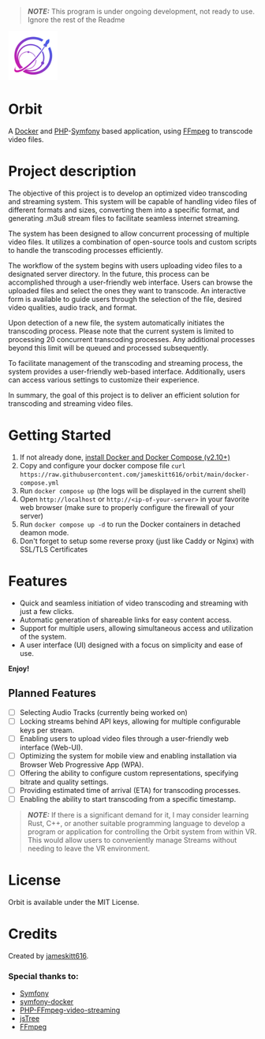 > **_NOTE:_** This program is under ongoing development, not ready to use. Ignore the rest of the Readme

<img src="./assets/images/OrbitLogo_500.png" alt="Orbit" width="100"/>

# Orbit

A [Docker](https://www.docker.com/) and [PHP](https://www.php.net/)-[Symfony](https://symfony.com) based application, using [FFmpeg](https://ffmpeg.org/) to transcode video files.

# Project description
The objective of this project is to develop an optimized video transcoding and streaming system. This system will be capable of handling video files of different formats and sizes, converting them into a specific format, and generating .m3u8 stream files to facilitate seamless internet streaming.

The system has been designed to allow concurrent processing of multiple video files. It utilizes a combination of open-source tools and custom scripts to handle the transcoding processes efficiently.

The workflow of the system begins with users uploading video files to a designated server directory. In the future, this process can be accomplished through a user-friendly web interface. Users can browse the uploaded files and select the ones they want to transcode. An interactive form is available to guide users through the selection of the file, desired video qualities, audio track, and format.

Upon detection of a new file, the system automatically initiates the transcoding process. Please note that the current system is limited to processing 20 concurrent transcoding processes. Any additional processes beyond this limit will be queued and processed subsequently.

To facilitate management of the transcoding and streaming process, the system provides a user-friendly web-based interface. Additionally, users can access various settings to customize their experience.

In summary, the goal of this project is to deliver an efficient solution for transcoding and streaming video files.

# Getting Started

1. If not already done, [install Docker and Docker Compose (v2.10+)](https://docs.docker.com/engine/install/)
2. Copy and configure your docker compose file `curl https://raw.githubusercontent.com/jameskitt616/orbit/main/docker-compose.yml`
3. Run `docker compose up` (the logs will be displayed in the current shell)
4. Open `http://localhost` or `http://<ip-of-your-server>` in your favorite web browser (make sure to properly configure the firewall of your server)
5. Run `docker compose up -d` to run the Docker containers in detached deamon mode.
6. Don't forget to setup some reverse proxy (just like Caddy or Nginx) with SSL/TLS Certificates

# Features

* Quick and seamless initiation of video transcoding and streaming with just a few clicks.
* Automatic generation of shareable links for easy content access.
* Support for multiple users, allowing simultaneous access and utilization of the system.
* A user interface (UI) designed with a focus on simplicity and ease of use.

**Enjoy!**

## Planned Features

- [ ] Selecting Audio Tracks (currently being worked on)
- [ ] Locking streams behind API keys, allowing for multiple configurable keys per stream.
- [ ] Enabling users to upload video files through a user-friendly web interface (Web-UI).
- [ ] Optimizing the system for mobile view and enabling installation via Browser Web Progressive App (WPA).
- [ ] Offering the ability to configure custom representations, specifying bitrate and quality settings.
- [ ] Providing estimated time of arrival (ETA) for transcoding processes.
- [ ] Enabling the ability to start transcoding from a specific timestamp.

> **_NOTE:_** If there is a significant demand for it, I may consider learning Rust, C++, or another suitable programming language to develop a program or application for controlling the Orbit system from within VR. This would allow users to conveniently manage Streams without needing to leave the VR environment.

# License

Orbit is available under the MIT License.

# Credits

Created by [jameskitt616](https://jameskitt616.one/).
### Special thanks to:
* [Symfony](https://github.com/symfony/symfony)
* [symfony-docker](https://github.com/dunglas/symfony-docker)
* [PHP-FFmpeg-video-streaming](https://github.com/hadronepoch/PHP-FFmpeg-video-streaming)
* [jsTree](https://github.com/vakata/jstree)
* [FFmpeg](https://ffmpeg.org)
